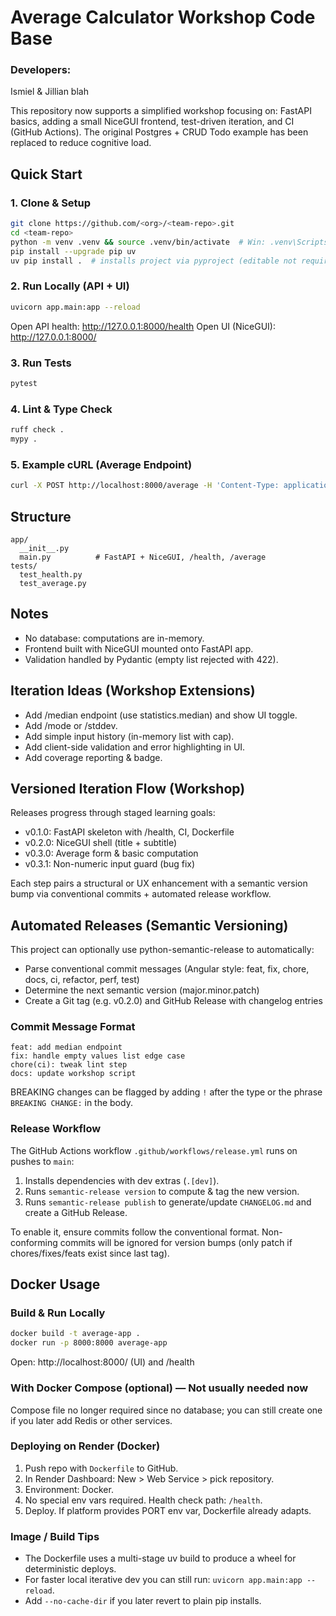 # Average Calculator Workshop Code Base

### Developers: 
Ismiel & Jillian blah

This repository now supports a simplified workshop focusing on: FastAPI basics, adding a small NiceGUI frontend, test-driven iteration, and CI (GitHub Actions). The original Postgres + CRUD Todo example has been replaced to reduce cognitive load.

## Quick Start

### 1. Clone & Setup
```bash
git clone https://github.com/<org>/<team-repo>.git
cd <team-repo>
python -m venv .venv && source .venv/bin/activate  # Win: .venv\Scripts\activate
pip install --upgrade pip uv
uv pip install .  # installs project via pyproject (editable not required here)
```

### 2. Run Locally (API + UI)
```bash
uvicorn app.main:app --reload
```
Open API health: http://127.0.0.1:8000/health
Open UI (NiceGUI): http://127.0.0.1:8000/

### 3. Run Tests
```bash
pytest
```

### 4. Lint & Type Check
```bash
ruff check .
mypy .
```

### 5. Example cURL (Average Endpoint)
```bash
curl -X POST http://localhost:8000/average -H 'Content-Type: application/json' -d '{"values":[1,2,3,4]}'
```

## Structure
```
app/
  __init__.py
  main.py          # FastAPI + NiceGUI, /health, /average
tests/
  test_health.py
  test_average.py
```

## Notes
- No database: computations are in-memory.
- Frontend built with NiceGUI mounted onto FastAPI app.
- Validation handled by Pydantic (empty list rejected with 422).

## Iteration Ideas (Workshop Extensions)
- Add /median endpoint (use statistics.median) and show UI toggle.
- Add /mode or /stddev.
- Add simple input history (in-memory list with cap).
- Add client-side validation and error highlighting in UI.
- Add coverage reporting & badge.

## Versioned Iteration Flow (Workshop)
Releases progress through staged learning goals:
- v0.1.0: FastAPI skeleton with /health, CI, Dockerfile
- v0.2.0: NiceGUI shell (title + subtitle)
- v0.3.0: Average form & basic computation
- v0.3.1: Non-numeric input guard (bug fix)

Each step pairs a structural or UX enhancement with a semantic version bump via conventional commits + automated release workflow.

## Automated Releases (Semantic Versioning)
This project can optionally use python-semantic-release to automatically:
- Parse conventional commit messages (Angular style: feat, fix, chore, docs, ci, refactor, perf, test)
- Determine the next semantic version (major.minor.patch)
- Create a Git tag (e.g. v0.2.0) and GitHub Release with changelog entries

### Commit Message Format
```
feat: add median endpoint
fix: handle empty values list edge case
chore(ci): tweak lint step
docs: update workshop script
```

BREAKING changes can be flagged by adding `!` after the type or the phrase `BREAKING CHANGE:` in the body.

### Release Workflow
The GitHub Actions workflow `.github/workflows/release.yml` runs on pushes to `main`:
1. Installs dependencies with dev extras (`.[dev]`).
2. Runs `semantic-release version` to compute & tag the new version.
3. Runs `semantic-release publish` to generate/update `CHANGELOG.md` and create a GitHub Release.

To enable it, ensure commits follow the conventional format. Non-conforming commits will be ignored for version bumps (only patch if chores/fixes/feats exist since last tag).


## Docker Usage

### Build & Run Locally
```bash
docker build -t average-app .
docker run -p 8000:8000 average-app
```
Open: http://localhost:8000/ (UI) and /health

### With Docker Compose (optional) — Not usually needed now
Compose file no longer required since no database; you can still create one if you later add Redis or other services.

### Deploying on Render (Docker)
1. Push repo with `Dockerfile` to GitHub.
2. In Render Dashboard: New > Web Service > pick repository.
3. Environment: Docker.
4. No special env vars required. Health check path: `/health`.
5. Deploy. If platform provides PORT env var, Dockerfile already adapts.

### Image / Build Tips
- The Dockerfile uses a multi-stage uv build to produce a wheel for deterministic deploys.
- For faster local iterative dev you can still run: `uvicorn app.main:app --reload`.
- Add `--no-cache-dir` if you later revert to plain pip installs.


